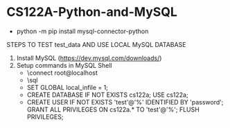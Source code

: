 # CS122A-Python-and-MySQL

- python -m pip install mysql-connector-python

STEPS TO TEST test_data AND USE LOCAL MySQL DATABASE
1. Install MySQL (https://dev.mysql.com/downloads/)
2. Setup commands in MySQL Shell
    - \connect root@localhost
    - \sql
    - SET GLOBAL local_infile = 1;
    - CREATE DATABASE IF NOT EXISTS cs122a;
      USE cs122a;
    - CREATE USER IF NOT EXISTS 'test'@'%' IDENTIFIED BY 'password';
      GRANT ALL PRIVILEGES ON cs122a.* TO 'test'@'%';
      FLUSH PRIVILEGES;
